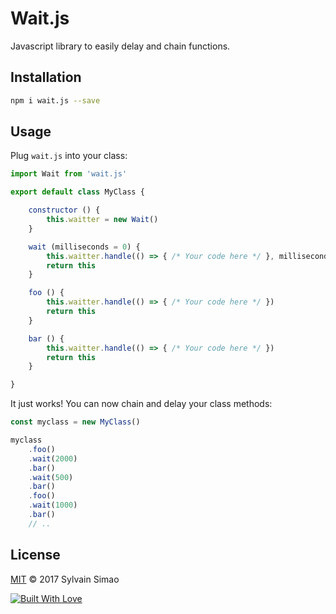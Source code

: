 # Wait.js

Javascript library to easily delay and chain functions.

## Installation

```bash
npm i wait.js --save
```

## Usage

Plug `wait.js` into your class:

```javascript
import Wait from 'wait.js'

export default class MyClass {

    constructor () {
        this.waitter = new Wait()
    }

    wait (milliseconds = 0) {
        this.waitter.handle(() => { /* Your code here */ }, milliseconds)
        return this
    }

    foo () {
        this.waitter.handle(() => { /* Your code here */ })
        return this
    }

    bar () {
        this.waitter.handle(() => { /* Your code here */ })
        return this
    }

}
```

It just works! You can now chain and delay your class methods:

```javascript
const myclass = new MyClass()

myclass
    .foo()
    .wait(2000)
    .bar()
    .wait(500)
    .bar()
    .foo()
    .wait(1000)
    .bar()
    // ..
```

## License

[MIT](https://github.com/maoosi/wait.js/blob/master/LICENSE.md) © 2017 Sylvain Simao

[![Built With Love](http://forthebadge.com/images/badges/built-with-love.svg)](http://forthebadge.com)
